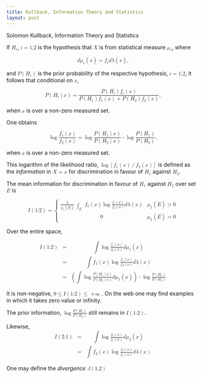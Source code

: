 ```yaml
---
title: Kullback, Information Theory and Statistics
layout: post
---
```


Solomon Kullback, Information Theory and Statistics

If <math><msub><mi>H</mi><mi>i</mi></msub></math>, <math><mi>i</mi><mo>=</mo><mn>1,2</mn></math> is the hypothesis that <math><mi>X</mi></math> is from statistical measure <math><msub><mi>μ</mi><mi>i</mi></msub></math>, where

<math display="block">
<mi>d</mi><msub><mi>μ</mi><mi>i</mi></msub><mo>(</mo><mi>x</mi><mo>)</mo>
<mo>=</mo>
<msub><mi>f</mi><mi>i</mi></msub><mi>d</mi><mi>λ</mi><mo>(</mo><mi>x</mi><mo>)</mo>
<mtext>,</mtext>
</math>

and <math><mi>P</mi><mo>(</mo><msub><mi>H</mi><mi>i</mi></msub><mo>)</mo></math> is the prior probability of the respective hypothesis, <math><mi>i</mi><mo>=</mo><mn>1,2</mn></math>, it follows that conditional on <math><mi>x</mi></math>,

<math display="block">
<mrow><mi>P</mi><mo>(</mo><msub><mi>H</mi><mi>i</mi></msub><mo>|</mo><mi>x</mi><mo>)</mo></mrow>
<mo>=</mo>
<mfrac>
<mrow><mi>P</mi><mo>(</mo><msub><mi>H</mi><mi>i</mi></msub><mo>)</mo><msub><mi>f</mi><mi>i</mi></msub><mo>(</mo><mi>x</mi><mo>)</mo></mrow>
<mrow><mi>P</mi><mo>(</mo><msub><mi>H</mi><mi>1</mi></msub><mo>)</mo><msub><mi>f</mi><mi>1</mi></msub><mo>(</mo><mi>x</mi><mo>)</mo><mo>+</mo><mi>P</mi><mo>(</mo><msub><mi>H</mi><mi>2</mi></msub><mo>)</mo><msub><mi>f</mi><mi>2</mi></msub><mo>(</mo><mi>x</mi><mo>)</mo></mrow>
</mfrac>
<mtext>,</mtext>
</math>

when <math><mi>x</mi></math> is over a non-zero measured set.

One obtains

<math display="block">
<mo>log</mo><mfrac><mrow><msub><mi>f</mi><mi>1</mi></msub><mo>(</mo><mi>x</mi><mo>)</mo></mrow><mrow><msub><mi>f</mi><mi>2</mi></msub><mo>(</mo><mi>x</mi><mo>)</mo></mrow></mfrac>
<mo>=</mo>
<mo>log</mo><mfrac><mrow><mi>P</mi><mo>(</mo><msub><mi>H</mi><mi>1</mi></msub><mo>|</mo><mi>x</mi><mo>)</mo></mrow><mrow><mi>P</mi><mo>(</mo><msub><mi>H</mi><mi>2</mi></msub><mo>|</mo><mi>x</mi><mo>)</mo></mrow></mfrac><mo>-</mo>
<mo>log</mo><mfrac><mrow><mi>P</mi><mo>(</mo><msub><mi>H</mi><mi>1</mi></msub><mo>)</mo></mrow><mrow><mi>P</mi><mo>(</mo><msub><mi>H</mi><mi>2</mi></msub><mo>)</mo></mrow></mfrac>
<mtext>,</mtext>
</math>

when <math><mi>x</mi></math> is over a non-zero measured set.

This logarithm of the likelihood ratio, <math><mo>log</mo><mrow><mo>[</mo><msub><mi>f</mi><mi>1</mi></msub><mo>(</mo><mi>x</mi><mo>)</mo><mo>/</mo><msub><mi>f</mi><mi>2</mi></msub><mo>(</mo><mi>x</mi><mo>)</mo><mo>]</mo></mrow></math> is defined as the *information* in <math><mi>X</mi><mo>=</mo><mi>x</mi></math> for discrimination in favour of <math><msub><mi>H</mi><mi>1</mi></msub></math> against <math><msub><mi>H</mi><mi>2</mi></msub></math>.

The mean information for discrimination in favour of <math><msub><mi>H</mi><mi>1</mi></msub></math> against <math><msub><mi>H</mi><mi>2</mi></msub></math> over set <math><mi>E</mi></math> is

<math display="block">
<mrow><mi>I</mi><mo>(</mo><mn>1:2</mn><mo>)</mo></mrow>
<mo>=</mo>
<mrow>
<mo>{</mo>
<mtable>
<mtr>
<mtd columnalign="left">
<mrow><mfrac><mn>1</mn><mrow><msub><mi>μ</mi><mi>1</mi></msub><mo>(</mo><mi>E</mi><mo>)</mo></mrow></mfrac>
<msub><mo stretchy="true">&int;</mo><mi>E</mi></msub>
<mrow><msub><mi>f</mi><mi>1</mi></msub><mo>(</mo><mi>x</mi><mo>)</mo></mrow>
<mo>log</mo><mfrac><mrow><msub><mi>f</mi><mi>1</mi></msub><mo>(</mo><mi>x</mi><mo>)</mo></mrow><mrow><msub><mi>f</mi><mi>2</mi></msub><mo>(</mo><mi>x</mi><mo>)</mo></mrow></mfrac>
<mrow><mi>d</mi><mi>λ</mi><mo>(</mo><mi>x</mi><mo>)</mo></mrow>
</mrow>
</mtd>
<mtd columnalign="left">
<mrow><msub><mi>μ</mi><mi>1</mi></msub><mo>(</mo><mi>E</mi><mo>)</mo><mo>></mo><mn>0</mn></mrow>
</mtd>
</mtr>
<mtr>
<mtd columnalign="left">
<mn>0</mn>
</mtd>
<mtd columnalign="left">
<mrow><msub><mi>μ</mi><mi>1</mi></msub><mo>(</mo><mi>E</mi><mo>)</mo><mo>=</mo><mn>0</mn></mrow>
</mtd>
</mtr>
</mtable>
</mrow>
</math>

Over the entire space,

<math display="block">
<mtable>
<mtr>
<mtd>
<mrow><mi>I</mi><mo>(</mo><mn>1:2</mn><mo>)</mo></mrow>
</mtd>
<mtd>
<mo>=</mo>
</mtd>
<mtd columnalign="left">
<mrow><mo stretchy="true">&int;</mo>
<mo>log</mo><mfrac><mrow><msub><mi>f</mi><mi>1</mi></msub><mo>(</mo><mi>x</mi><mo>)</mo></mrow><mrow><msub><mi>f</mi><mi>2</mi></msub><mo>(</mo><mi>x</mi><mo>)</mo></mrow></mfrac>
<mrow><mi>d</mi><msub><mi>μ</mi><mi>1</mi></msub><mo>(</mo><mi>x</mi><mo>)</mo></mrow>
</mrow>
</mtd>
</mtr>
<mtr>
<mtd></mtd>
<mtd><mo>=</mo></mtd>
<mtd columnalign="left">
<mrow><mo stretchy="true">&int;</mo>
<mrow><msub><mi>f</mi><mi>1</mi></msub><mo>(</mo><mi>x</mi><mo>)</mo></mrow>
<mo>log</mo><mfrac><mrow><msub><mi>f</mi><mi>1</mi></msub><mo>(</mo><mi>x</mi><mo>)</mo></mrow><mrow><msub><mi>f</mi><mi>2</mi></msub><mo>(</mo><mi>x</mi><mo>)</mo></mrow></mfrac>
<mrow><mi>d</mi><mi>λ</mi><mo>(</mo><mi>x</mi><mo>)</mo></mrow>
</mrow>
</mtd>
</mtr>
<mtr>
<mtd>
</mtd>
<mtd>
<mo>=</mo>
</mtd>
<mtd columnalign="left">
<mrow>
<mo>(</mo><mo stretchy="true">&int;</mo>
<mo>log</mo><mfrac><mrow><mi>P</mi><mo>(</mo><msub><mi>H</mi><mi>1</mi></msub><mo>|</mo><mi>x</mi><mo>)</mo></mrow><mrow><mi>P</mi><mo>(</mo><msub><mi>H</mi><mi>2</mi></msub><mo>|</mo><mi>x</mi><mo>)</mo></mrow></mfrac>
<mrow><mi>d</mi><msub><mi>μ</mi><mi>1</mi></msub><mo>(</mo><mi>x</mi><mo>)</mo></mrow><mo>)</mo>
<mo>-</mo>
<mo>log</mo><mfrac><mrow><mi>P</mi><mo>(</mo><msub><mi>H</mi><mi>1</mi></msub><mo>)</mo></mrow><mrow><mi>P</mi><mo>(</mo><msub><mi>H</mi><mi>2</mi></msub><mo>)</mo></mrow></mfrac>
</mrow>
</mtd>
</mtr>
</mtable>
</math>

It is non-negative, <math><mn>0</mn><mo>&le;</mo><mi>I</mi><mo>(</mo><mn>1:2</mn><mo>)</mo><mo>&le;</mo><mo>+&infin;</mo></math>. On the web one may find examples in which it takes zero value or infinity.

The prior information, <math><mo>log</mo><mfrac><mrow><mi>P</mi><mo>(</mo><msub><mi>H</mi><mi>1</mi></msub><mo>)</mo></mrow><mrow><mi>P</mi><mo>(</mo><msub><mi>H</mi><mi>2</mi></msub><mo>)</mo></mrow></mfrac></math> still remains in <math><mi>I</mi><mo>(</mo><mn>1:2</mn><mo>)</mo></math>.

Likewise,
<math display="block">
<mtable>
<mtr>
<mtd>
<mrow><mi>I</mi><mo>(</mo><mn>2:1</mn><mo>)</mo></mrow>
</mtd>
<mtd>
<mo>=</mo>
</mtd>
<mtd columnalign="left">
<mrow><mo stretchy="true">&int;</mo>
<mo>log</mo><mfrac><mrow><msub><mi>f</mi><mi>2</mi></msub><mo>(</mo><mi>x</mi><mo>)</mo></mrow><mrow><msub><mi>f</mi><mi>1</mi></msub><mo>(</mo><mi>x</mi><mo>)</mo></mrow></mfrac>
<mrow><mi>d</mi><msub><mi>μ</mi><mi>2</mi></msub><mo>(</mo><mi>x</mi><mo>)</mo></mrow>
</mrow>
</mtd>
</mtr>
<mtr>
<mtd></mtd>
<mtd><mo>=</mo></mtd>
<mtd columnalign="left">
<mrow><mo stretchy="true">&int;</mo>
<mrow><msub><mi>f</mi><mi>2</mi></msub><mo>(</mo><mi>x</mi><mo>)</mo></mrow>
<mo>log</mo><mfrac><mrow><msub><mi>f</mi><mi>2</mi></msub><mo>(</mo><mi>x</mi><mo>)</mo></mrow><mrow><msub><mi>f</mi><mi>1</mi></msub><mo>(</mo><mi>x</mi><mo>)</mo></mrow></mfrac>
<mrow><mi>d</mi><mi>λ</mi><mo>(</mo><mi>x</mi><mo>)</mo></mrow>
</mrow>
</mtd>
</mtr>
</mtable>
</math>

One may define the *divergence* <math><mi>J</mi><mo>(</mo><mn>1,2</mn><mo>)</mo></math>
